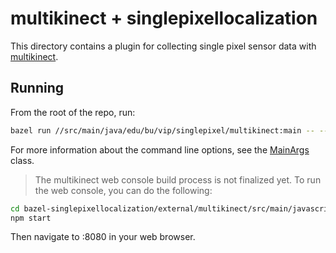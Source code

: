 # multikinect + singlepixellocalization
This directory contains a plugin for collecting single pixel sensor data with 
[multikinect](https://github.com/bu-vip/multikinect).

## Running
From the root of the repo, run:
```bash
bazel run //src/main/java/edu/bu/vip/singlepixel/multikinect:main -- --data_dir <directory-path>
```
For more information about the command line options, see the [MainArgs](MainArgs.java) class.

> The multikinect web console build process is not finalized yet. To run the web console, you can do the following:
```bash
cd bazel-singlepixellocalization/external/multikinect/src/main/javascript/client
npm start
```
Then navigate to <your-ip>:8080 in your web browser.